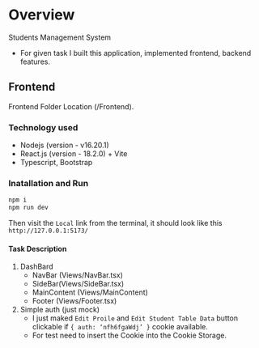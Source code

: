 # Overview

Students Management System

- For given task I built this application, implemented frontend, backend features.

## Frontend

Frontend Folder Location (/Frontend).

### Technology used

- Nodejs (version - v16.20.1)
- React.js (version - 18.2.0) + Vite
- Typescript, Bootstrap

### Inatallation and Run

```bash
npm i
npm run dev
```
Then visit the `Local` link from the terminal, it should look like this `http://127.0.0.1:5173/`

#### Task Description

1. DashBard
    - NavBar (Views/NavBar.tsx)
    - SideBar(Views/SideBar.tsx)
    - MainContent (Views/MainContent)
    - Footer (Views/Footer.tsx)
2. Simple auth (just mock)
    - I just maked `Edit Proile` and `Edit Student Table Data` button clickable if `{ auth: ‘nfh6fgaWdj’ }` cookie available.
    - For test need to insert the Cookie into the Cookie Storage.